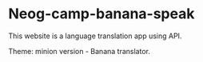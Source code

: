 # Neog-camp-banana-speak
This website is a language translation app using API.

Theme: minion version - Banana translator. 
